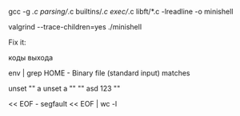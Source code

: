 gcc -g *.c parsing/*.c builtins/*.c exec/*.c  libft/*.c -lreadline -o minishell

valgrind --trace-children=yes ./minishell


Fix it:

коды выхода

env | grep HOME - Binary file (standard input) matches

unset "" a
unset a "" "" asd 123 "" 

<< EOF - segfault
<< EOF | wc -l